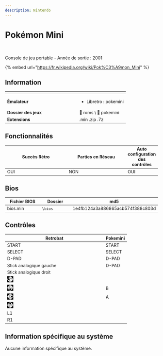 ```yaml
---
description: Nintendo
---
```


# Pokémon Mini

<div align="left">

<figure><img src="https://i.imgur.com/wvxbHej.png" alt=""><figcaption></figcaption></figure>

</div>

Console de jeu portable - Année de sortie : 2001

{% embed url="https://fr.wikipedia.org/wiki/Pok%C3%A9mon_Mini" %}

## Information

<table data-header-hidden><thead><tr><th width="224"></th><th></th></tr></thead><tbody><tr><td><strong>Émulateur</strong></td><td><ul><li>Libretro : pokemini</li></ul></td></tr><tr><td><strong>Dossier des jeux</strong></td><td><span data-gb-custom-inline data-tag="emoji" data-code="1f4c2">📂</span> roms \ <span data-gb-custom-inline data-tag="emoji" data-code="1f4c2">📂</span> pokemini</td></tr><tr><td><strong>Extensions</strong></td><td>.min .zip .7z</td></tr></tbody></table>

## Fonctionnalités

<table><thead><tr><th width="256">Succès Rétro</th><th width="243">Parties en Réseau</th><th>Auto configuration des contrôles</th></tr></thead><tbody><tr><td>OUI</td><td>NON</td><td>OUI</td></tr></tbody></table>

## Bios

<table><thead><tr><th width="224">Fichier BIOS</th><th width="179">Dossier</th><th>md5</th></tr></thead><tbody><tr><td>bios.min</td><td><code>\bios</code></td><td>1e4fb124a3a886865acb574f388c803d</td></tr></tbody></table>

## Contrôles

<table><thead><tr><th width="311">Retrobat</th><th>Pokemini</th></tr></thead><tbody><tr><td>START</td><td>START</td></tr><tr><td>SELECT</td><td>SELECT</td></tr><tr><td>D-PAD</td><td>D-PAD</td></tr><tr><td>Stick analogique gauche</td><td>D-PAD</td></tr><tr><td>Stick analogique droit</td><td></td></tr><tr><td><img src="../../../../.gitbook/assets/image (33).png" alt=""></td><td></td></tr><tr><td><img src="../../../../.gitbook/assets/image (20).png" alt=""></td><td>B</td></tr><tr><td><img src="../../../../.gitbook/assets/image (7).png" alt=""></td><td>A</td></tr><tr><td><img src="../../../../.gitbook/assets/image (35).png" alt=""></td><td></td></tr><tr><td>L1</td><td></td></tr><tr><td>R1</td><td></td></tr></tbody></table>

## Information spécifique au système

Aucune information spécifique au système.
